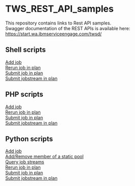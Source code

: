# TWS_REST_API_samples
This repository contains links to Rest API samples.  
Swagger documentation of the REST APIs is available here: https://start.wa.ibmserviceengage.com/twsd/
## Shell scripts
[Add job](https://github.com/WAdev0/TWS_REST_API_Shell_script_samples/blob/master/shell_script/addJob.sh)  
[Rerun job in plan](https://github.com/WAdev0/TWS_REST_API_Shell_script_samples/blob/master/shell_script/jobRerun.sh)  
[Submit job in plan](https://github.com/WAdev0/TWS_REST_API_Shell_script_samples/blob/master/shell_script/jobSubmit.sh)  
[Submit jobstream in plan](https://github.com/WAdev0/TWS_REST_API_Shell_script_samples/blob/master/shell_script/jobStreamSubmit.sh)  
## PHP scripts
[Add job](https://github.com/WAdev0/TWS_REST_API_PHP_samples/blob/master/php/addJob.php)  
[Rerun job in plan](https://github.com/WAdev0/TWS_REST_API_PHP_samples/blob/master/php/rerun.php)  
[Submit job in plan](https://github.com/WAdev0/TWS_REST_API_PHP_samples/blob/master/php/submitJob.php)  
[Submit jobstream in plan](https://github.com/WAdev0/TWS_REST_API_PHP_samples/blob/master/php/submitJobStream.php)  
## Python scripts
[Add job](https://github.com/WAdev0/TWS_REST_API_Python_samples/blob/master/python/add_job.py)  
[Add/Remove member of a static pool](https://github.com/WAdev0/TWS_REST_API_Python_samples/blob/master/python/pool.py)  
[Query job streams](https://github.com/WAdev0/TWS_REST_API_Python_samples/blob/master/python/queryJS.py)  
[Rerun job in plan](https://github.com/WAdev0/TWS_REST_API_Python_samples/blob/master/python/re_run.py)  
[Submit job in plan](https://github.com/WAdev0/TWS_REST_API_Python_samples/blob/master/python/submit_job.py)  
[Submit jobstream in plan](https://github.com/WAdev0/TWS_REST_API_Python_samples/blob/master/python/submit_jobstream.py)  
